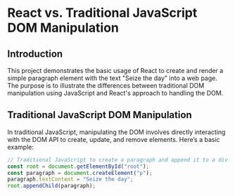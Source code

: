 # React vs. Traditional JavaScript DOM Manipulation

## Introduction

This project demonstrates the basic usage of React to create and render a simple paragraph element with the text "Seize the day" into a web page. The purpose is to illustrate the differences between traditional DOM manipulation using JavaScript and React's approach to handling the DOM.

## Traditional JavaScript DOM Manipulation

In traditional JavaScript, manipulating the DOM involves directly interacting with the DOM API to create, update, and remove elements. Here’s a basic example:

```javascript
// Traditional JavaScript to create a paragraph and append it to a div with id 'root'
const root = document.getElementById("root");
const paragraph = document.createElement("p");
paragraph.textContent = "Seize the day";
root.appendChild(paragraph);
```
